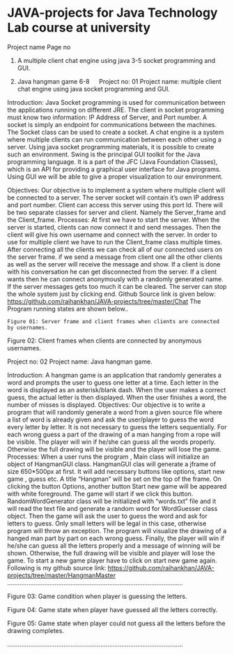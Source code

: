 # JAVA-projects for Java Technology Lab course at university

Project name					 Page no

1.	A multiple client chat engine using java		    3-5
socket programming and GUI.

2.	Java hangman game					   6-8
 
Project no: 01
Project name: 
multiple client chat engine using java
socket programming and GUI.

Introduction:
Java Socket programming is used for communication between the applications running on different JRE. The client in socket programming must know two information: IP Address of Server, and Port number. A socket is simply an endpoint for communications between the machines. The Socket class can be used to create a socket. A chat engine is a system where multiple clients can run communication between each other using a server. Using java socket programming materials, it is possible to create such an environment. Swing is the principal GUI toolkit for the Java programming language. It is a part of the JFC (Java Foundation Classes), which is an API for providing a graphical user interface for Java programs. Using GUI we will be able to give a proper visualization to our environment.

Objectives:
Our objective is to implement a system where multiple client will be connected to a server. The server socket will contain it’s own IP address and port number. Client can access this server using this port Id. There will be two separate classes for server and client. Namely  the Server_frame and the Client_frame. 
Processes:
At first we have to start the server. When the server is started, clients can now connect it and send messages. Then the client will give his own username and connect with the server. In order to use for multiple client we have to run the Client_frame class multiple times. After connecting all the clients we can check all of our connected users on the server frame. if we send a message from client one all the other clients as well as the server will receive the message and show. If a client is done with his conversation he can get disconnected from the server. If a client wants then he can connect anonymously with a randomly generated name. If the server messages gets too much it can be cleared. The server can stop the whole system just by clicking end. Github Source link is given below:
https://github.com/raihankhan/JAVA-projects/tree/master/Chat
The Program running states are shown below..





 
	Figure 01: Server frame and client frames when clients are connected by usernames.


  

Figure 02: Client frames when clients are connected by anonymous usernames.


Project no: 02
Project name: 
Java hangman game.

Introduction:
A hangman game is an application that  randomly generates a word and prompts the user to guess one letter at a time. Each letter in the word is displayed as an asterisk/blank dash. When the user makes a correct guess, the actual letter is then displayed. When the user finishes a word, the number of misses is displayed.
Objectives:
Our objective is to write a program that will randomly generate a word from a given source file where a list of word is already given and ask the user/player to guess the word every letter by letter. It is not necessary to guess the letters sequentially. For each wrong guess a part of the drawing of a man hanging from a rope will be visible. The player will win if he/she can guess all the words properly. Otherwise the full drawing will be visible and the player will lose the game.    
Processes:
When a user runs the program , Main class will initialize an object of HangmanGUI class. HangmanGUI clas will generate a jframe of size 650*500px at first. It will add necessary buttons like  options, start new game , guess etc. A title “Hangman” will be set on the top of the frame. On clicking the button Options, another button Start new game will be appeared with white foreground. The game will start if we click this button. RandomWordGenerator class will be initialized with “words.txt” file and it will read the text file and generate a random word for WordGuesser class object. Then the game will ask the user to guess the word and ask for letters to guess. Only small letters will be legal in this case, otherwise program will throw an exception. The program  will visualize the drawing of a hanged man part by part on each wrong guess. Finally, the player will win if he/she can guess all the letters properly and a message of winning will be shown. Otherwise, the full drawing will be visible and player will lose the game. To start a new game player have to click on start new game again. Following is my github source link:
https://github.com/raihankhan/JAVA-projects/tree/master/HangmanMaster
……………………………………………………………………………………….
 
Figure 03: Game condition when player is guessing the letters.

 
Figure 04: Game state when player have guessed all the letters correctly.
  
Figure 05: Game state when player could not guess all the letters before the drawing completes.

……………………………………………………………………………………….

